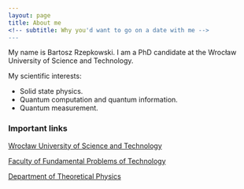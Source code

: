 ```yaml
---
layout: page
title: About me
<!-- subtitle: Why you'd want to go on a date with me -->
---
```


My name is Bartosz Rzepkowski. I am a PhD candidate at the Wrocław University of Science and Technology.


My scientific interests:
- Solid state physics.
- Quantum computation and quantum information.
- Quantum measurement.

### Important links

[Wrocław University of Science and Technology](http://pwr.edu.pl/en/)

[Faculty of Fundamental Problems of Technology](http://wppt.pwr.edu.pl/)

[Department of Theoretical Physics](http://www.kft.pwr.edu.pl/)
